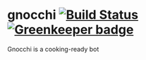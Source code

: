 # gnocchi [![Build Status](https://travis-ci.org/Zombispormedio/gnocchi.svg?branch=master)](https://travis-ci.org/Zombispormedio/gnocchi) [![Greenkeeper badge](https://badges.greenkeeper.io/Zombispormedio/gnocchi.svg)](https://greenkeeper.io/)
Gnocchi is a cooking-ready bot 

